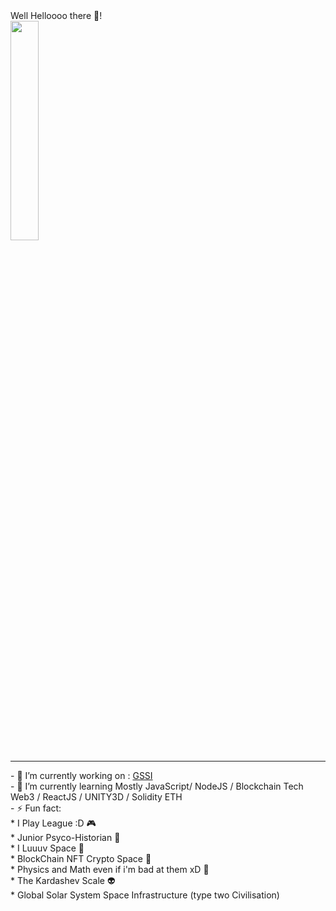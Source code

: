 <!DOCTYPE>
<html>
	<body container="fluid">
		<div class="row card">
    			<div>
				<span  style="text-align:center">Well Helloooo there 👋!</span>
				<br/>
				<img 
					width="30%" 
					heigth="30%" 
					src="https://user-images.githubusercontent.com/107952919/184846192-667ab018-58d5-4b8f-ae29-f14b0a41120c.jpg" 
				/>
			</div>
			<hr/>
			<div>
				- 🔭 I’m currently working on : <a href="https://github.com/AggelosQubit/global_solar_system_infrastructure#readme">GSSI</a><br/>
				- 🌱 I’m currently learning Mostly JavaScript/ NodeJS / Blockchain Tech Web3 / ReactJS / UNITY3D / Solidity ETH<br/>
				- ⚡ Fun fact: <br/>
						* I Play League :D 🎮<br/>
						* Junior Psyco-Historian 🧙<br/>
						* I Luuuv Space  🌌<br/>
						* BlockChain NFT Crypto Space 📒<br/>
						* Physics and Math even if i'm bad at them xD 🔭<br/>
						* The Kardashev Scale 👽<br/>
						* Global Solar System Space Infrastructure (type two Civilisation)<br/>
			</div>
		</div>
  	</body>
</html>

